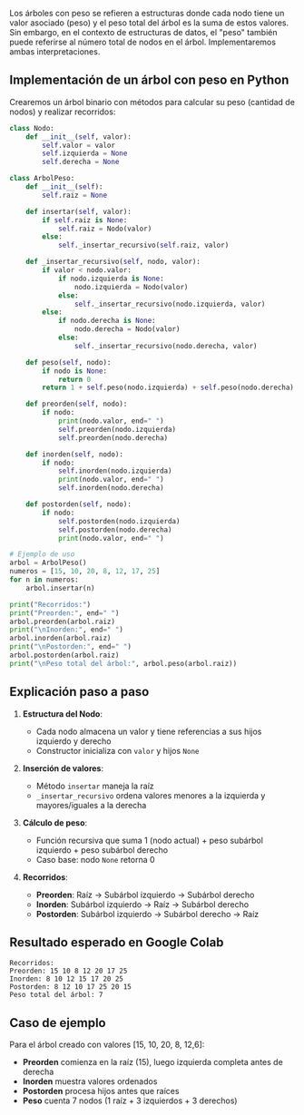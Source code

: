 Los árboles con peso se refieren a estructuras donde cada nodo tiene un valor asociado (peso) y el peso total del árbol es la suma de estos valores. Sin embargo, en el contexto de estructuras de datos, el "peso" también puede referirse al número total de nodos en el árbol. Implementaremos ambas interpretaciones.

## Implementación de un árbol con peso en Python
Crearemos un árbol binario con métodos para calcular su peso (cantidad de nodos) y realizar recorridos:

```python
class Nodo:
    def __init__(self, valor):
        self.valor = valor
        self.izquierda = None
        self.derecha = None

class ArbolPeso:
    def __init__(self):
        self.raiz = None

    def insertar(self, valor):
        if self.raiz is None:
            self.raiz = Nodo(valor)
        else:
            self._insertar_recursivo(self.raiz, valor)

    def _insertar_recursivo(self, nodo, valor):
        if valor < nodo.valor:
            if nodo.izquierda is None:
                nodo.izquierda = Nodo(valor)
            else:
                self._insertar_recursivo(nodo.izquierda, valor)
        else:
            if nodo.derecha is None:
                nodo.derecha = Nodo(valor)
            else:
                self._insertar_recursivo(nodo.derecha, valor)

    def peso(self, nodo):
        if nodo is None:
            return 0
        return 1 + self.peso(nodo.izquierda) + self.peso(nodo.derecha)

    def preorden(self, nodo):
        if nodo:
            print(nodo.valor, end=" ")
            self.preorden(nodo.izquierda)
            self.preorden(nodo.derecha)

    def inorden(self, nodo):
        if nodo:
            self.inorden(nodo.izquierda)
            print(nodo.valor, end=" ")
            self.inorden(nodo.derecha)

    def postorden(self, nodo):
        if nodo:
            self.postorden(nodo.izquierda)
            self.postorden(nodo.derecha)
            print(nodo.valor, end=" ")

# Ejemplo de uso
arbol = ArbolPeso()
numeros = [15, 10, 20, 8, 12, 17, 25]
for n in numeros:
    arbol.insertar(n)

print("Recorridos:")
print("Preorden:", end=" ")
arbol.preorden(arbol.raiz)
print("\nInorden:", end=" ")
arbol.inorden(arbol.raiz)
print("\nPostorden:", end=" ")
arbol.postorden(arbol.raiz)
print("\nPeso total del árbol:", arbol.peso(arbol.raiz))
```

## Explicación paso a paso
1. **Estructura del Nodo**:
   - Cada nodo almacena un valor y tiene referencias a sus hijos izquierdo y derecho
   - Constructor inicializa con `valor` y hijos `None`

2. **Inserción de valores**:
   - Método `insertar` maneja la raíz
   - `_insertar_recursivo` ordena valores menores a la izquierda y mayores/iguales a la derecha

3. **Cálculo de peso**:
   - Función recursiva que suma 1 (nodo actual) + peso subárbol izquierdo + peso subárbol derecho
   - Caso base: nodo `None` retorna 0

4. **Recorridos**:
   - **Preorden**: Raíz → Subárbol izquierdo → Subárbol derecho
   - **Inorden**: Subárbol izquierdo → Raíz → Subárbol derecho
   - **Postorden**: Subárbol izquierdo → Subárbol derecho → Raíz

## Resultado esperado en Google Colab
```
Recorridos:
Preorden: 15 10 8 12 20 17 25 
Inorden: 8 10 12 15 17 20 25 
Postorden: 8 12 10 17 25 20 15 
Peso total del árbol: 7
```

## Caso de ejemplo
Para el árbol creado con valores [15, 10, 20, 8, 12,6]:
- **Preorden** comienza en la raíz (15), luego izquierda completa antes de derecha
- **Inorden** muestra valores ordenados
- **Postorden** procesa hijos antes que raíces
- **Peso** cuenta 7 nodos (1 raíz + 3 izquierdos + 3 derechos)

